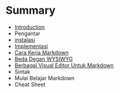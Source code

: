 # Summary

* [Introduction](README.md)
* Pengantar
* [instalasi](instalasi.md)
* [Implementasi](implementasi.md)
* [Cara Kerja Markdown](cara_kerja_markdown.md)
* [Beda Degan WYSIWYG](beda_degan_wysiwyg.md)
* [Berbagai Visual Editor Untuk Markdown](berbagai_visual_editor_untuk_markdown.md)
* Sintak
* Mulai Belajar Markdown
* Cheat Sheet

